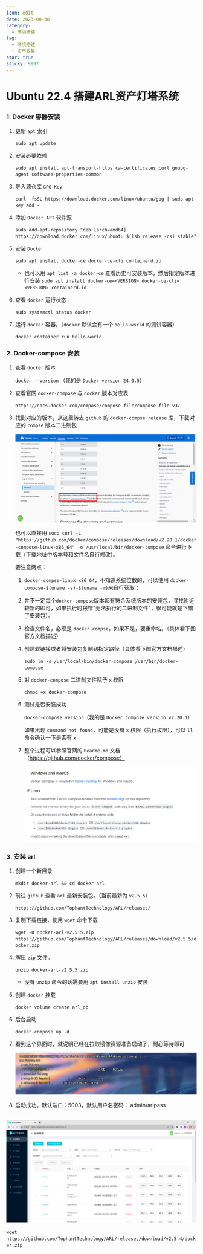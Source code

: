 ```yaml
---
icon: edit
date: 2023-08-30
category:
  - 环境搭建
tag:
  - 环境搭建
  - 资产收集
star: true
sticky: 9997
---
```



# Ubuntu 22.4 搭建ARL资产灯塔系统

### 1. Docker 容器安装

1. 更新 `apt` 索引

   `sudo apt update`

2. 安装必要依赖

   `sudo apt install apt-transport-https ca-certificates curl gnupg-agent software-properties-common`

3. 导入源仓库 `GPG Key`

   `curl -fsSL https://download.docker.com/linux/ubuntu/gpg | sudo apt-key add -`

4. 添加 `Docker APT` 软件源

   `sudo add-apt-repository "deb [arch=amd64] https://download.docker.com/linux/ubuntu $(lsb_release -cs) stable"`

5. 安装 `Docker` 

   `sudo apt install docker-ce docker-ce-cli containerd.io`

   - 也可以用 `apt list -a docker-ce` 查看历史可安装版本，然后指定版本进行安装 `sudo apt install docker-ce=<VERSION> docker-ce-cli=<VERSION> containerd.io`

6. 查看 `docker` 运行状态

   `sudo systemctl status docker`

7. 运行 `docker` 容器。（`docker` 默认会有一个 `hello-world` 的测试容器）

   `docker container run hello-world`



### 2. Docker-compose 安装

1. 查看 `docker` 版本

   `docker --version` （我的是 `Docker version 24.0.5`）

2. 查看官网 `docker-compose` 与 `docker` 版本对应表

   `https://docs.docker.com/compose/compose-file/compose-file-v3/`

3. 找到对应的版本，从这里转去 `github` 的 `docker-compse release` 库，下载对应的 `compse` 版本二进制包

   ![image-20230825172628948](./images/Ubuntu22.4%E6%90%AD%E5%BB%BAARL%E8%B5%84%E4%BA%A7%E7%81%AF%E5%A1%94%E7%B3%BB%E7%BB%9F/image-20230825172628948-1692955602415-8.png)

   也可以直接用 `sudo curl -L "https://github.com/docker/compose/releases/download/v2.20.1/docker-compose-linux-x86_64" -o /usr/local/bin/docker-compose` 命令进行下载（下载地址中版本号和文件名自行修改）。 

   要注意两点： 

   1. `docker-compse-linux-x86_64`，不知道系统位数的，可以使用 `docker-compose-$(uname -s)-$(uname -m)`来自行获取；

   2. 并不一定每个`docker-compose`版本都有符合系统版本的安装包，寻找附近较新的即可，如果执行时报错"无法执行的二进制文件"，很可能就是下错了安装包）。

   3. 检查文件名，必须是 `docker-compse`，如果不是，要重命名。（具体看下图官方文档描述）

   4. 创建软链接或者将安装包复制到指定路径（具体看下图官方文档描述）

      `sudo ln -s /usr/local/bin/docker-compose /usr/bin/docker-compose`

   5. 对 `docker-compose` 二进制文件赋予 `x` 权限

      `chmod +x docker-compose`

   6. 测试是否安装成功

      `docker-compose version`（我的是 `Docker Compose version v2.20.1`）

      如果出现 `command not found`，可能是没有 `x` 权限（执行权限），可以 `ll` 命令确认一下是否有 `x`

   7. 整个过程可以参照官网的 `Readme.md` 文档（https://github.com/docker/compose）

      ![image-20230825181451077](./images/Ubuntu22.4%E6%90%AD%E5%BB%BAARL%E8%B5%84%E4%BA%A7%E7%81%AF%E5%A1%94%E7%B3%BB%E7%BB%9F/image-20230825181451077-1692958494833-10.png)



### 3. 安装 arl 

1. 创建一个新目录

   `mkdir docker-arl && cd docker-arl`

2. 前往 `github` 查看 `arl` 最新安装包。（当前最新为 `v2.5.5`）

   `https://github.com/TophantTechnology/ARL/releases/`

3. 复制下载链接，使用 `wget` 命令下载

   `wget -O docker-arl-v2.5.5.zip https://github.com/TophantTechnology/ARL/releases/download/v2.5.5/docker.zip`

4. 解压 `zip` 文件。

   `unzip docker-arl-v2.5.5.zip`

   - 没有 `unzip` 命令的话需要用 `apt install unzip` 安装

5. 创建 `docker` 挂载

   `docker volume create arl_db`

6. 后台启动

   `docker-compose up -d`

7. 看到这个界面时，就说明已经在拉取镜像资源准备启动了，耐心等待即可

   ![image-20230825182545577](./images/Ubuntu22.4%E6%90%AD%E5%BB%BAARL%E8%B5%84%E4%BA%A7%E7%81%AF%E5%A1%94%E7%B3%BB%E7%BB%9F/image-20230825182545577-1692959148948-12.png)

8. 启动成功。默认端口：5003，默认用户名密码： admin/arlpass

​	![image-20230901131239416](./images/Ubuntu22.4%E6%90%AD%E5%BB%BAARL%E8%B5%84%E4%BA%A7%E7%81%AF%E5%A1%94%E7%B3%BB%E7%BB%9F/image-20230901131239416-1693545169619-14.png)

`wget https://github.com/TophantTechnology/ARL/releases/download/v2.5.4/docker.zip`

